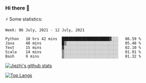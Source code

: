 ### Hi there 👋

⚡ Some statistics:

<!--START_SECTION:waka-->
```text
Week: 06 July, 2021 - 12 July, 2021

Python   10 hrs 42 mins  █████████████████████▓░░░   86.59 % 
Java     40 mins         █▒░░░░░░░░░░░░░░░░░░░░░░░   05.48 % 
Text     15 mins         ▓░░░░░░░░░░░░░░░░░░░░░░░░   02.10 % 
Scala    14 mins         ▒░░░░░░░░░░░░░░░░░░░░░░░░   01.91 % 
Bash     9 mins          ▒░░░░░░░░░░░░░░░░░░░░░░░░   01.32 % 
```
<!--END_SECTION:waka-->

[![Jiezhi's github stats](https://github-readme-stats.vercel.app/api?username=Jiezhi&show_icons=true)](https://github.com/Jiezhi/github-readme-stats)

[![Top Langs](https://github-readme-stats.vercel.app/api/top-langs/?username=Jiezhi&hide=javascript,html)](https://github.com/Jiezhi/github-readme-stats)
<!--
**Jiezhi/Jiezhi** is a ✨ _special_ ✨ repository because its `README.md` (this file) appears on your GitHub profile.

Here are some ideas to get you started:

- 🔭 I’m currently working on ...
- 🌱 I’m currently learning ...
- 👯 I’m looking to collaborate on ...
- 🤔 I’m looking for help with ...
- 💬 Ask me about ...
- 📫 How to reach me: ...
- 😄 Pronouns: ...
- ⚡ Fun fact: ...
-->

